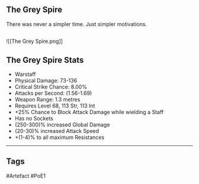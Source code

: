 ## The Grey Spire
There was never a simpler time.
Just simpler motivations.
##
![[The Grey Spire.png]]
## The Grey Spire Stats
- Warstaff
- Physical Damage: 73-136
- Critical Strike Chance: 8.00%
- Attacks per Second: (1.56-1.69)
- Weapon Range: 1.3 metres
- Requires Level 68, 113 Str, 113 Int
- +25% Chance to Block Attack Damage while wielding a Staff
- Has no Sockets
- (250-300)% increased Global Damage
- (20-30)% increased Attack Speed
- +(1-4)% to all maximum Resistances


---
## Tags
#Artefact
#PoE1
